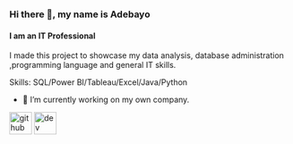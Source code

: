 ### Hi there 👋, my name is Adebayo
#### I am an IT Professional
I made this project to showcase my data analysis, database administration ,programming language and general IT skills.

Skills: SQL/Power BI/Tableau/Excel/Java/Python

- 🔭 I’m currently working on my own company. 


[<img src='https://cdn.jsdelivr.net/npm/simple-icons@3.0.1/icons/github.svg' alt='github' height='40'>](https://github.com/beewhy777)  [<img src='https://cdn.jsdelivr.net/npm/simple-icons@3.0.1/icons/dev-dot-to.svg' alt='dev' height='40'>](https://dev.to/beewhy777)  

